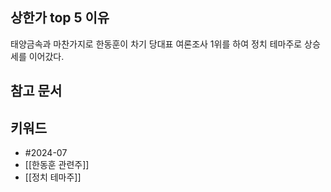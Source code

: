 ## 상한가 top 5 이유
태양금속과 마찬가지로 한동훈이 차기 당대표 여론조사 1위를 하여 정치 테마주로 상승세를 이어갔다.

## 참고 문서

## 키워드
- #2024-07 
- [[한동훈 관련주]]
- [[정치 테마주]]
